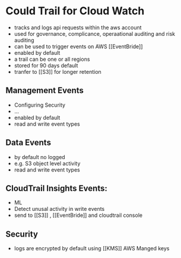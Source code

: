 # Could Trail for Cloud Watch
- tracks and logs api requests within the aws account
- used for governance, complicance, operaational auditing and risk auditing
- can be used to trigger events on AWS [[EventBride]]
- enabled by default
- a trail can be one or all regions
- stored for 90 days default
- tranfer to [[S3]] for longer retention 

## Management Events
- Configuring Security 
- ...
- enabled by default
- read and write event types
## Data Events
- by default no logged
- e.g. S3 object level activity
- read and write event types

## CloudTrail Insights Events:
- ML
- Detect unusal activity in write events
- send to [[S3]] , [[EventBride]] and cloudtrail console

## Security
- logs are encrypted by default using [[KMS]] AWS Manged keys